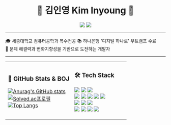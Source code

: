 <h1 align="center">👋 김인영 Kim Inyoung 👋</h1>

<p align="center">
  <a href="https://kiminyoung.dev"><img src="https://img.shields.io/badge/TechBlog-11B48A?style=flat-square&logo=Velog&logoColor=white"/></a>
  <a href="https://your-portfolio-link.com"><img src="https://img.shields.io/badge/Portfolio-000000?style=flat-square&logo=Notion&logoColor=white"/></a>
</p>

---

🎓 세종대학교 컴퓨터공학과 복수전공 
📚 하나은행 '디지털 하나로' 부트캠프 수료  
🎯 문제 해결력과 변화지향성을 기반으로 도전하는 개발자  

---

<table>
  <tr>
    <td width="55%">

### 🧠 GitHub Stats & BOJ

[![Anurag's GitHub stats](https://github-readme-stats.vercel.app/api?username=kiminyoung0628&show_icons=true&theme=radical)](https://github.com/kiminyoung0628/github-readme-stats)  
[![Solved.ac프로필](http://mazassumnida.wtf/api/v2/generate_badge?boj=rladlsdud678)](https://solved.ac/rladlsdud678)  
[![Top Langs](https://github-readme-stats.vercel.app/api/top-langs/?username=kiminyoung0628&layout=compact&theme=radical)](https://github.com/kiminyoung0628/github-readme-stats)

</td>
<td width="45%" valign="top">

### 🛠 Tech Stack

<p align="left">
  <img src="https://img.shields.io/badge/Java-007396?style=flat-square&logo=openjdk&logoColor=white"/>
  <img src="https://img.shields.io/badge/Spring Boot-6DB33F?style=flat-square&logo=spring-boot&logoColor=white"/>
  <img src="https://img.shields.io/badge/Gradle-02303A?style=flat-square&logo=gradle&logoColor=white"/><br/>
  
  <img src="https://img.shields.io/badge/TypeScript-3178C6?style=flat-square&logo=typescript&logoColor=white"/>
  <img src="https://img.shields.io/badge/JavaScript-F7DF1E?style=flat-square&logo=javascript&logoColor=black"/>
  <img src="https://img.shields.io/badge/React-61DAFB?style=flat-square&logo=react&logoColor=black"/>
  <img src="https://img.shields.io/badge/HTML5-E34F26?style=flat-square&logo=html5&logoColor=white"/>
  <img src="https://img.shields.io/badge/CSS3-1572B6?style=flat-square&logo=css3&logoColor=white"/><br/>

  <img src="https://img.shields.io/badge/MySQL-4479A1?style=flat-square&logo=mysql&logoColor=white"/>
  <img src="https://img.shields.io/badge/Redis-DC382D?style=flat-square&logo=redis&logoColor=white"/>
  <img src="https://img.shields.io/badge/Elasticsearch-005571?style=flat-square&logo=elasticsearch&logoColor=white"/><br/>

  <img src="https://img.shields.io/badge/AWS-232F3E?style=flat-square&logo=amazon-aws&logoColor=white"/>
  <img src="https://img.shields.io/badge/Docker-2496ED?style=flat-square&logo=docker&logoColor=white"/>
  <img src="https://img.shields.io/badge/Git-F05032?style=flat-square&logo=git&logoColor=white"/>
  <img src="https://img.shields.io/badge/GitHub-181717?style=flat-square&logo=github&logoColor=white"/>
</p>

</td>
</tr>
</table>
